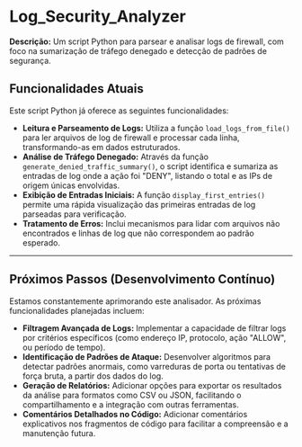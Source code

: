 # Log_Security_Analyzer
**Descrição:** Um script Python para parsear e analisar logs de firewall, com foco na sumarização de tráfego denegado e detecção de padrões de segurança.

## Funcionalidades Atuais

Este script Python já oferece as seguintes funcionalidades:

* **Leitura e Parseamento de Logs:** Utiliza a função `load_logs_from_file()` para ler arquivos de log de firewall e processar cada linha, transformando-as em dados estruturados.
* **Análise de Tráfego Denegado:** Através da função `generate_denied_traffic_summary()`, o script identifica e sumariza as entradas de log onde a ação foi "DENY", listando o total e as IPs de origem únicas envolvidas.
* **Exibição de Entradas Iniciais:** A função `display_first_entries()` permite uma rápida visualização das primeiras entradas de log parseadas para verificação.
* **Tratamento de Erros:** Inclui mecanismos para lidar com arquivos não encontrados e linhas de log que não correspondem ao padrão esperado.

---

## Próximos Passos (Desenvolvimento Contínuo)

Estamos constantemente aprimorando este analisador. As próximas funcionalidades planejadas incluem:

* **Filtragem Avançada de Logs:** Implementar a capacidade de filtrar logs por critérios específicos (como endereço IP, protocolo, ação "ALLOW", ou período de tempo).
* **Identificação de Padrões de Ataque:** Desenvolver algoritmos para detectar padrões anormais, como varreduras de porta ou tentativas de força bruta, a partir dos dados do log.
* **Geração de Relatórios:** Adicionar opções para exportar os resultados da análise para formatos como CSV ou JSON, facilitando o compartilhamento e a integração com outras ferramentas.
* **Comentários Detalhados no Código:** Adicionar comentários explicativos nos fragmentos de código para facilitar a compreensão e a manutenção futura.
